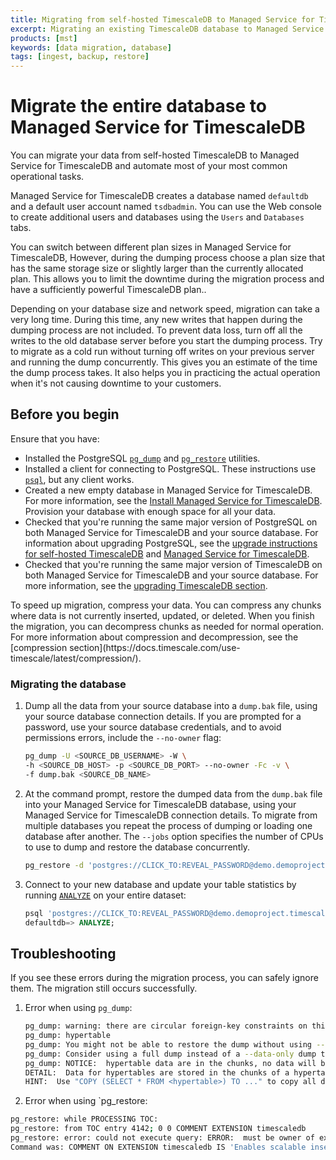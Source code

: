 ```yaml
---
title: Migrating from self-hosted TimescaleDB to Managed Service for TimescaleDB
excerpt: Migrating an existing TimescaleDB database to Managed Service for TimescaleDB
products: [mst]
keywords: [data migration, database]
tags: [ingest, backup, restore]
---
```


# Migrate the entire database to Managed Service for TimescaleDB

You can migrate your data from self-hosted TimescaleDB to Managed Service for
TimescaleDB and automate most of your most common operational tasks.

Managed Service for TimescaleDB creates a database named `defaultdb` and a
default user account named `tsdbadmin`. You can use the Web console to create
additional users and databases using the `Users` and `Databases` tabs.

You can switch between different plan sizes in Managed Service for TimescaleDB,
However, during the dumping process choose a plan size that has the same
storage size or slightly larger than the currently allocated plan. This allows
you to limit the downtime during the migration process and have a sufficiently
powerful TimescaleDB plan..

<Highlight type="warning">
Depending on your database size and network speed, migration can take a very
long time. During this time, any new writes that happen during the dumping
process are not included. To prevent data loss, turn off all the
writes to the old database server before you start the dumping process. Try to
migrate as a cold run without turning off writes on your previous server and
running the dump concurrently. This gives you an estimate of the time the dump
process takes. It also helps you in practicing the actual operation when it's
not causing downtime to your customers.
</Highlight>

## Before you begin

Ensure that you have:

*   Installed the PostgreSQL [`pg_dump`][pg_dump] and [`pg_restore`][pg_restore]
    utilities.
*   Installed a client for connecting to PostgreSQL. These instructions use
    [`psql`][psql], but any client works.
*   Created a new empty database in Managed Service for TimescaleDB. For more
    information, see the [Install Managed Service for TimescaleDB][install-mst].
    Provision your database with enough space for all your data.
*   Checked that you're running the same major version of PostgreSQL on both
    Managed Service for TimescaleDB and your source database. For information
    about upgrading PostgreSQL, see the [upgrade
    instructions for self-hosted TimescaleDB][upgrading-postgresql-self-hosted]
    and [Managed Service for TimescaleDB][upgrading-postgresql].
*   Checked that you're running the same major version of TimescaleDB on both
    Managed Service for TimescaleDB and your source database. For more
    information, see the [upgrading TimescaleDB section][upgrading-timescaledb].

<Highlight type="note">
To speed up migration, compress your data. You can compress any chunks where
data is not currently inserted, updated, or deleted. When you finish the
migration, you can decompress chunks as needed for normal operation. For more
information about compression and decompression, see the
[compression section](https://docs.timescale.com/use-timescale/latest/compression/).
</Highlight>

<Procedure>

### Migrating the database

1.  Dump all the data from your source database into a `dump.bak` file, using
    your source database connection details. If you are prompted for a password,
    use your source database credentials, and to avoid permissions errors,
    include the `--no-owner` flag:

    ```bash
    pg_dump -U <SOURCE_DB_USERNAME> -W \
    -h <SOURCE_DB_HOST> -p <SOURCE_DB_PORT> --no-owner -Fc -v \
    -f dump.bak <SOURCE_DB_NAME>
    ```

1.  At the command prompt, restore the dumped data from the `dump.bak` file into
    your Managed Service for TimescaleDB database, using your Managed Service
    for TimescaleDB connection details. To migrate from multiple databases you
    repeat the process of dumping or loading one database after another. The
    `--jobs`  option specifies the number of CPUs to use to dump and restore the
    database concurrently.

    ```bash
    pg_restore -d 'postgres://CLICK_TO:REVEAL_PASSWORD@demo.demoproject.timescaledb.io:19335/defaultdb?sslmode=require' --jobs 4 dump.bak 
    ```

1.  Connect to your new database and update your table statistics by running [`ANALYZE`][analyze] on your entire
    dataset:

    ```sql
    psql 'postgres://CLICK_TO:REVEAL_PASSWORD@demo.demoproject.timescaledb.io:19335/defaultdb?sslmode=require'
    defaultdb=> ANALYZE;
    ```

</Procedure>

## Troubleshooting

If you see these errors during the migration process, you can safely ignore
them. The migration still occurs successfully.

1.  Error when using `pg_dump`:

    ```bash
    pg_dump: warning: there are circular foreign-key constraints on this table:
    pg_dump: hypertable
    pg_dump: You might not be able to restore the dump without using --disable-triggers or temporarily dropping the constraints.
    pg_dump: Consider using a full dump instead of a --data-only dump to avoid this problem.
    pg_dump: NOTICE:  hypertable data are in the chunks, no data will be copied
    DETAIL:  Data for hypertables are stored in the chunks of a hypertable so COPY TO of a hypertable will not copy any data.
    HINT:  Use "COPY (SELECT * FROM <hypertable>) TO ..." to copy all data in hypertable, or copy each chunk individually.
    ```

1.  Error when using `pg_restore:

   ```bash
   pg_restore: while PROCESSING TOC:
   pg_restore: from TOC entry 4142; 0 0 COMMENT EXTENSION timescaledb 
   pg_restore: error: could not execute query: ERROR:  must be owner of extension timescaledb
   Command was: COMMENT ON EXTENSION timescaledb IS 'Enables scalable inserts and complex queries for time-series data';

 ```

[analyze]: https://www.postgresql.org/docs/10/sql-analyze.html
[compression]: /use-timescale/:currentVersion:/compression/
[install-mst]: /mst/:currentVersion:/installation-mst/#create-your-first-service
[pg_dump]: https://www.postgresql.org/docs/current/app-pgdump.html
[pg_restore]: https://www.postgresql.org/docs/current/app-pgrestore.html
[psql]: /use-timescale/:currentVersion:/connecting/psql/
[upgrading-postgresql]: https://kb-managed.timescale.com/en/articles/5368016-perform-a-postgresql-major-version-upgrade
[upgrading-postgresql-self-hosted]: /self-hosted/:currentVersion:/upgrades/upgrade-pg/
[upgrading-timescaledb]: /self-hosted/:currentVersion:/upgrades/major-upgrade/
